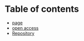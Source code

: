 # Table of contents

* [page](README.md)
* [open access](open-access.md)
* [Repository](repository.md)

